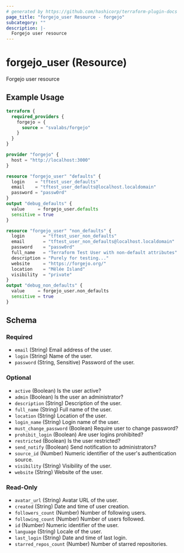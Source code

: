 ```yaml
---
# generated by https://github.com/hashicorp/terraform-plugin-docs
page_title: "forgejo_user Resource - forgejo"
subcategory: ""
description: |-
  Forgejo user resource
---
```


# forgejo_user (Resource)

Forgejo user resource

## Example Usage

```terraform
terraform {
  required_providers {
    forgejo = {
      source = "svalabs/forgejo"
    }
  }
}

provider "forgejo" {
  host = "http://localhost:3000"
}

resource "forgejo_user" "defaults" {
  login    = "tftest_user_defaults"
  email    = "tftest_user_defaults@localhost.localdomain"
  password = "passw0rd"
}
output "debug_defaults" {
  value     = forgejo_user.defaults
  sensitive = true
}

resource "forgejo_user" "non_defaults" {
  login       = "tftest_user_non_defaults"
  email       = "tftest_user_non_defaults@localhost.localdomain"
  password    = "passw0rd"
  full_name   = "Terraform Test User with non-default attributes"
  description = "Purely for testing..."
  website     = "https://forgejo.org/"
  location    = "Mêlée Island"
  visibility  = "private"
}
output "debug_non_defaults" {
  value     = forgejo_user.non_defaults
  sensitive = true
}
```

<!-- schema generated by tfplugindocs -->
## Schema

### Required

- `email` (String) Email address of the user.
- `login` (String) Name of the user.
- `password` (String, Sensitive) Password of the user.

### Optional

- `active` (Boolean) Is the user active?
- `admin` (Boolean) Is the user an administrator?
- `description` (String) Description of the user.
- `full_name` (String) Full name of the user.
- `location` (String) Location of the user.
- `login_name` (String) Login name of the user.
- `must_change_password` (Boolean) Require user to change password?
- `prohibit_login` (Boolean) Are user logins prohibited?
- `restricted` (Boolean) Is the user restricted?
- `send_notify` (Boolean) Send notification to administrators?
- `source_id` (Number) Numeric identifier of the user's authentication source.
- `visibility` (String) Visibility of the user.
- `website` (String) Website of the user.

### Read-Only

- `avatar_url` (String) Avatar URL of the user.
- `created` (String) Date and time of user creation.
- `followers_count` (Number) Number of following users.
- `following_count` (Number) Number of users followed.
- `id` (Number) Numeric identifier of the user.
- `language` (String) Locale of the user.
- `last_login` (String) Date and time of last login.
- `starred_repos_count` (Number) Number of starred repositories.
